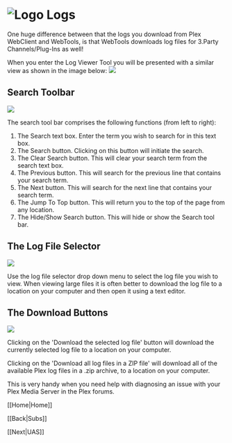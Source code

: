 # ![Logo](https://github.com/ukdtom/WebTools.bundle/blob/master/Wiki/WebTools/Logos/WebTools-48x48.png) Logs

One huge difference between that the logs you download from Plex WebClient and WebTools, is that WebTools downloads log files for 3.Party Channels/Plug-Ins as well!

When you enter the Log Viewer Tool you will be presented with a similar view as shown in the image below:
![](https://github.com/ukdtom/WebTools.bundle/blob/master/Wiki/WebTools/Logs/LV-image01.png)

## Search Toolbar
![](https://github.com/ukdtom/WebTools.bundle/blob/master/Wiki/WebTools/Logs/LV-image02.png)

The search tool bar comprises the following functions (from left to right):

1. The Search text box. Enter the term you wish to search for in this text box.
2. The Search button. Clicking on this button will initiate the search.
3. The Clear Search button. This will clear your search term from the search text box.
4. The Previous button. This will search for the previous line that contains your search term.
5. The Next button. This will search for the next line that contains your search term.
6. The Jump To Top button. This will return you to the top of the page from any location.
7. The Hide/Show Search button. This will hide or show the Search tool bar.

## The Log File Selector

![](https://github.com/ukdtom/WebTools.bundle/blob/master/Wiki/WebTools/Logs/LV-image03.png)

Use the log file selector drop down menu to select the log file you wish to view. When viewing large files it is often better to download the log file to a location on your computer and then open it using a text editor.

## The Download Buttons

![](https://github.com/ukdtom/WebTools.bundle/blob/master/Wiki/WebTools/Logs/LV-image04.png)

Clicking on the 'Download the selected log file' button will download the currently selected log file to a location on your computer.

Clicking on the 'Download all log files in a ZIP file' will download all of the available Plex log files in a .zip archive, to a location on your computer.

This is very handy when you need help with diagnosing an issue with your Plex Media Server in the Plex forums.

[[Home|Home]]

[[Back|Subs]]

[[Next|UAS]]